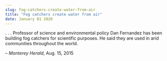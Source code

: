 ```yaml
---
slug: fog-catchers-create-water-from-air
title: "Fog catchers create water from air"
date: January 01 2020
---
```


 
<p>
  . . . Professor of science and environmental policy Dan Fernandez has been
  building fog catchers for scientific purposes. He said they are used in arid
  communities throughout the world.
</p>
<p>– <em>Monterey Herald</em>, Aug. 15, 2015</p>
 
